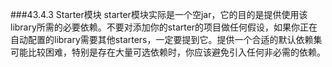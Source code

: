 ###43.4.3 Starter模块
starter模块实际是一个空jar，它的目的是提供使用该library所需的必要依赖。不要对添加你的starter的项目做任何假设，如果你正在自动配置的library需要其他starters，一定要提到它。提供一个合适的默认依赖集可能比较困难，特别是存在大量可选依赖时，你应该避免引入任何非必需的依赖。
